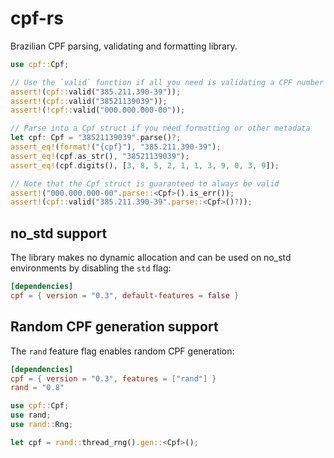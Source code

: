 # cpf-rs

Brazilian CPF parsing, validating and formatting library.

```rust
use cpf::Cpf;

// Use the `valid` function if all you need is validating a CPF number
assert!(cpf::valid("385.211.390-39"));
assert!(cpf::valid("38521139039"));
assert!(!cpf::valid("000.000.000-00"));

// Parse into a Cpf struct if you need formatting or other metadata
let cpf: Cpf = "38521139039".parse()?;
assert_eq!(format!("{cpf}"), "385.211.390-39");
assert_eq!(cpf.as_str(), "38521139039");
assert_eq!(cpf.digits(), [3, 8, 5, 2, 1, 1, 3, 9, 0, 3, 9]);

// Note that the Cpf struct is guaranteed to always be valid
assert!("000.000.000-00".parse::<Cpf>().is_err());
assert!(cpf::valid("385.211.390-39".parse::<Cpf>()?));
```

## no_std support

The library makes no dynamic allocation and can be used on no_std
environments by disabling the `std` flag:

```toml
[dependencies]
cpf = { version = "0.3", default-features = false }
```

## Random CPF generation support

The `rand` feature flag enables random CPF generation:

```toml
[dependencies]
cpf = { version = "0.3", features = ["rand"] }
rand = "0.8"
```

```rust
use cpf::Cpf;
use rand;
use rand::Rng;

let cpf = rand::thread_rng().gen::<Cpf>();
```
